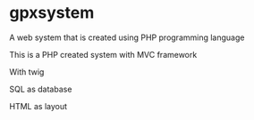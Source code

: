 # gpxsystem
A web system that is created using PHP programming language


This is a PHP created system with MVC framework

With twig 

SQL as database

HTML as layout
